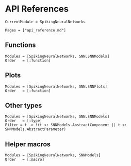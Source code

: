 # API References

```@meta
CurrentModule = SpikingNeuralNetworks
```

```@contents
Pages = ["api_reference.md"]
```


## Functions

```@autodocs
Modules = [SpikingNeuralNetworks, SNN.SNNModels]
Order   = [:function]
```

## Plots

```@autodocs
Modules = [SpikingNeuralNetworks, SNN.SNNPlots]
Order   = [:function]
```

## Other types
```@autodocs
Modules = [SpikingNeuralNetworks, SNN.SNNModels]
Order   = [:type]
Filter = t -> !(t <: SNNModels.AbstractComponent || t <: SNNModels.AbstractParameter)
```


## Helper macros

```@autodocs
Modules = [SpikingNeuralNetworks, SNNModels]
Order   = [:macro]
```